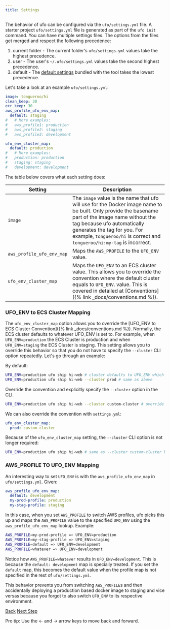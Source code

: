 ```yaml
---
title: Settings
---
```


The behavior of ufo can be configured via the `ufo/settings.yml` file.  A starter project `ufo/settings.yml` file is generated as part of the `ufo init` command. You can have multiple settings files. The options from the files get merged and respect the following precedence:

1. current folder - The current folder's `ufo/settings.yml` values take the highest precedence.
2. user - The user's `~/.ufo/settings.yml` values take the second highest precedence.
3. default - The [default settings](https://github.com/tongueroo/ufo/blob/master/lib/ufo/default/settings.yml) bundled with the tool takes the lowest precedence.

Let's take a look at an example `ufo/settings.yml`:

```yaml
image: tongueroo/hi
clean_keep: 30
ecr_keep: 30
aws_profile_ufo_env_map:
  default: staging
#   # More examples:
#   aws_profile1: production
#   aws_profile2: staging
#   aws_profile3: development

ufo_env_cluster_map:
  default: production
#   # More examples:
#   production: production
#   staging: staging
#   development: development
```

The table below covers what each setting does:

Setting  | Description
------------- | -------------
`image`  | The `image` value is the name that ufo will use for the Docker image name to be built.  Only provide the basename part of the image name without the tag because ufo automatically generates the tag for you. For example, `tongueroo/hi` is correct and `tongueroo/hi:my-tag` is incorrect.
`aws_profile_ufo_env_map`  | Maps the `AWS_PROFILE` to the `UFO_ENV` value.
`ufo_env_cluster_map`  | Maps the `UFO_ENV` to an ECS cluster value.  This allows you to override the convention where the default cluster equals to `UFO_ENV`. value.  This is covered in detailed at [Conventions]({% link _docs/conventions.md %}).


### UFO_ENV to ECS Cluster Mapping

The `ufo_env_cluster_map` option allows you to override the [UFO_ENV to ECS Cluster Convention]({% link _docs/conventions.md %}).  Normally, the ECS cluster defaults to whatever UFO_ENV is set to.  For example, when `UFO_ENV=production` the ECS Cluster is production and when `UFO_ENV=staging` the ECS Cluster is staging.  This setting allows you to override this behavior so that you do not have to specify the `--cluster` CLI option repeatedly.  Let's go through an example:

By default:

```sh
UFO_ENV=production ufo ship hi-web # cluster defaults to UFO_ENV which is prod
UFO_ENV=production ufo ship hi-web --cluster prod # same as above
```

Override the convention and explicitly specify the `--cluster` option in the CLI.

```sh
UFO_ENV=production ufo ship hi-web --cluster custom-cluster # override the default UFO_ENV TO cluster mapping
```

We can also override the convention with `settings.yml`:

```yaml
ufo_env_cluster_map:
  prod: custom-cluster
```

Because of the `ufo_env_cluster_map` setting, the `--cluster` CLI option is not longer required:

```sh
UFO_ENV=production ufo ship hi-web # same as --cluster custom-cluster because of settings.yml
```

### AWS_PROFILE TO UFO_ENV Mapping

An interesting way to set `UFO_ENV` is with the `aws_profile_ufo_env_map` in `ufo/settings.yml`.  Given:

```yaml
aws_profile_ufo_env_map:
  default: development
  my-prod-profile: production
  my-stag-profile: staging
```

In this case, when you set `AWS_PROFILE` to switch AWS profiles, ufo picks this up and maps the `AWS_PROFILE` value to the specified `UFO_ENV` using the `aws_profile_ufo_env_map` lookup.  Example:

```sh
AWS_PROFILE=my-prod-profile => UFO_ENV=production
AWS_PROFILE=my-stag-profile => UFO_ENV=staging
AWS_PROFILE=default => UFO_ENV=development
AWS_PROFILE=whatever => UFO_ENV=development
```

Notice how `AWS_PROFILE=whatever` results in `UFO_ENV=development`.  This is because the `default: development` map is specially treated. If you set the `default` map, this becomes the default value when the profile map is not specified in the rest of `ufo/settings.yml`.

This behavior prevents you from switching `AWS_PROFILE`s and then accidentally deploying a production based docker image to staging and vice versas because you forgot to also switch `UFO_ENV` to its respective environment.


<a id="prev" class="btn btn-basic" href="{% link _docs/ufo-help.md %}">Back</a>
<a id="next" class="btn btn-primary" href="{% link _docs/ufo-env.md %}">Next Step</a>
<p class="keyboard-tip">Pro tip: Use the <- and -> arrow keys to move back and forward.</p>

